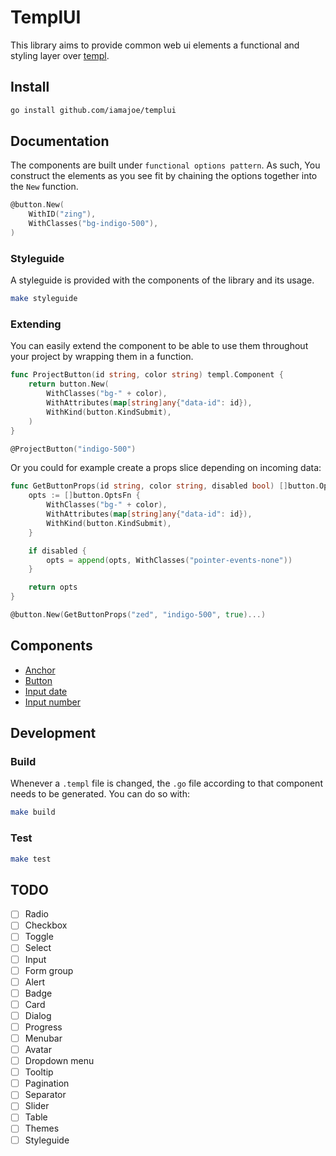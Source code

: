 # TemplUI

This library aims to provide common web ui elements a functional and styling layer over [templ](https://github.com/a-h/templ).

## Install

```sh
go install github.com/iamajoe/templui
```

## Documentation

The components are built under `functional options pattern`. As such, You construct the elements as you see fit by chaining the options together into the `New` function.

```go
@button.New(
	WithID("zing"),
	WithClasses("bg-indigo-500"),
)
```

### Styleguide

A styleguide is provided with the components of the library and its usage.

```bash
make styleguide
```

### Extending

You can easily extend the component to be able to use them throughout your project by wrapping them in a function.

```go
func ProjectButton(id string, color string) templ.Component {
    return button.New(
        WithClasses("bg-" + color),
        WithAttributes(map[string]any{"data-id": id}),
        WithKind(button.KindSubmit),
    )
}

@ProjectButton("indigo-500")
```

Or you could for example create a props slice depending on incoming data:

```go
func GetButtonProps(id string, color string, disabled bool) []button.OptsFn {
    opts := []button.OptsFn {
        WithClasses("bg-" + color),
        WithAttributes(map[string]any{"data-id": id}),
        WithKind(button.KindSubmit),
    }

    if disabled {
        opts = append(opts, WithClasses("pointer-events-none"))
    }

    return opts
}

@button.New(GetButtonProps("zed", "indigo-500", true)...)
```

## Components

- [Anchor](./anchor)
- [Button](./button)
- [Input date](./inputdate)
- [Input number](./inputnumber)

## Development

### Build

Whenever a `.templ` file is changed, the `.go` file according to that component needs to be generated. You can do so with:
```sh
make build
```

### Test

```sh
make test
```

## TODO

- [ ] Radio
- [ ] Checkbox
- [ ] Toggle
- [ ] Select
- [ ] Input
- [ ] Form group
- [ ] Alert
- [ ] Badge
- [ ] Card
- [ ] Dialog
- [ ] Progress
- [ ] Menubar
- [ ] Avatar
- [ ] Dropdown menu
- [ ] Tooltip
- [ ] Pagination
- [ ] Separator
- [ ] Slider
- [ ] Table
- [ ] Themes
- [ ] Styleguide
